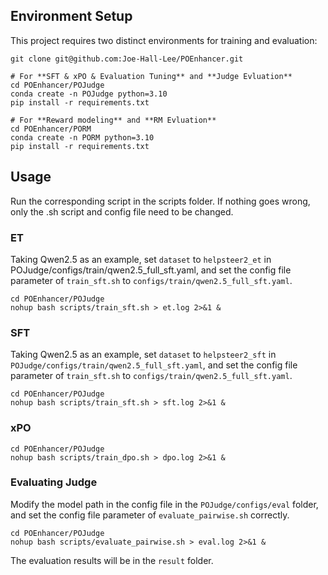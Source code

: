## Environment Setup
This project requires two distinct environments for training and evaluation:
```
git clone git@github.com:Joe-Hall-Lee/POEnhancer.git

# For **SFT & xPO & Evaluation Tuning** and **Judge Evluation**
cd POEnhancer/POJudge
conda create -n POJudge python=3.10
pip install -r requirements.txt

# For **Reward modeling** and **RM Evluation**
cd POEnhancer/PORM
conda create -n PORM python=3.10
pip install -r requirements.txt
```
## Usage
Run the corresponding script in the scripts folder. If nothing goes wrong, only the .sh script and config file need to be changed.

### ET
Taking Qwen2.5 as an example, set `dataset` to `helpsteer2_et` in POJudge/configs/train/qwen2.5_full_sft.yaml, and set the config file parameter of `train_sft.sh` to `configs/train/qwen2.5_full_sft.yaml`.
```
cd POEnhancer/POJudge
nohup bash scripts/train_sft.sh > et.log 2>&1 &
```

### SFT
Taking Qwen2.5 as an example, set `dataset` to `helpsteer2_sft` in `POJudge/configs/train/qwen2.5_full_sft.yaml`, and set the config file parameter of `train_sft.sh` to `configs/train/qwen2.5_full_sft.yaml`.
```
cd POEnhancer/POJudge
nohup bash scripts/train_sft.sh > sft.log 2>&1 &
```

### xPO
```
cd POEnhancer/POJudge
nohup bash scripts/train_dpo.sh > dpo.log 2>&1 &
```

### Evaluating Judge
Modify the model path in the config file in the `POJudge/configs/eval` folder, and set the config file parameter of `evaluate_pairwise.sh` correctly.
```
cd POEnhancer/POJudge
nohup bash scripts/evaluate_pairwise.sh > eval.log 2>&1 &
```
The evaluation results will be in the `result` folder.